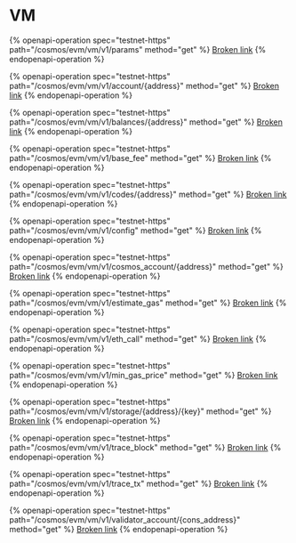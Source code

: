 # VM

{% openapi-operation spec="testnet-https" path="/cosmos/evm/vm/v1/params" method="get" %}
[Broken link](broken-reference)
{% endopenapi-operation %}

{% openapi-operation spec="testnet-https" path="/cosmos/evm/vm/v1/account/{address}" method="get" %}
[Broken link](broken-reference)
{% endopenapi-operation %}

{% openapi-operation spec="testnet-https" path="/cosmos/evm/vm/v1/balances/{address}" method="get" %}
[Broken link](broken-reference)
{% endopenapi-operation %}

{% openapi-operation spec="testnet-https" path="/cosmos/evm/vm/v1/base_fee" method="get" %}
[Broken link](broken-reference)
{% endopenapi-operation %}

{% openapi-operation spec="testnet-https" path="/cosmos/evm/vm/v1/codes/{address}" method="get" %}
[Broken link](broken-reference)
{% endopenapi-operation %}

{% openapi-operation spec="testnet-https" path="/cosmos/evm/vm/v1/config" method="get" %}
[Broken link](broken-reference)
{% endopenapi-operation %}

{% openapi-operation spec="testnet-https" path="/cosmos/evm/vm/v1/cosmos_account/{address}" method="get" %}
[Broken link](broken-reference)
{% endopenapi-operation %}

{% openapi-operation spec="testnet-https" path="/cosmos/evm/vm/v1/estimate_gas" method="get" %}
[Broken link](broken-reference)
{% endopenapi-operation %}

{% openapi-operation spec="testnet-https" path="/cosmos/evm/vm/v1/eth_call" method="get" %}
[Broken link](broken-reference)
{% endopenapi-operation %}

{% openapi-operation spec="testnet-https" path="/cosmos/evm/vm/v1/min_gas_price" method="get" %}
[Broken link](broken-reference)
{% endopenapi-operation %}

{% openapi-operation spec="testnet-https" path="/cosmos/evm/vm/v1/storage/{address}/{key}" method="get" %}
[Broken link](broken-reference)
{% endopenapi-operation %}

{% openapi-operation spec="testnet-https" path="/cosmos/evm/vm/v1/trace_block" method="get" %}
[Broken link](broken-reference)
{% endopenapi-operation %}

{% openapi-operation spec="testnet-https" path="/cosmos/evm/vm/v1/trace_tx" method="get" %}
[Broken link](broken-reference)
{% endopenapi-operation %}

{% openapi-operation spec="testnet-https" path="/cosmos/evm/vm/v1/validator_account/{cons_address}" method="get" %}
[Broken link](broken-reference)
{% endopenapi-operation %}
